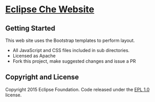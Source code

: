 # [Eclipse Che Website](http://eclipseche.org/) 

## Getting Started

This web site uses the Bootstrap templates to perform layout.
* All JavaScript and CSS files included in sub directories.
* Licensed as Apache
* Fork this project, make suggested changes and issue a PR

## Copyright and License
Copyright 2015 Eclipse Foundation. Code released under the [EPL 1.0](https://www.eclipse.org/legal/epl-v10.html) license.

